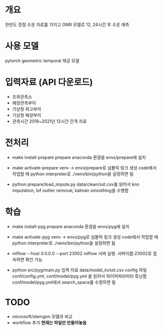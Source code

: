 # 개요
한반도 정점 수온 자료를 가지고 GNN 모델로 12, 24시간 후 수온 예측 

# 사용 모델 
pytorch geometric temporal 제공 모델

# 입력자료 (API 다운로드)
- 조위관측소
- 해양관측부이
- 기상청 파고부이
- 기상청 해양부이
- 관측시간
2018~2021년 12시간 간격 자료

# 전처리 
- make install-prepare
prepare anaconda 환경을 envs/prepare에 설치

- make activate-prepare
venv -> envs/prepare로 심볼릭 링크 생성
code에서 작업할 때 python interpreter로 ./venv/bin/python을 설정하면 됨

- python prepare/load_impute.py
data/clean/sst.csv를 읽어서 knn imputation, lof outlier removal, kalman smoothing을 수행함

# 학습
- make install-pyg
prepare anaconda 환경을 envs/pyg에 설치

- make activate-pyg
venv -> envs/pyg로 심볼릭 링크 생성
code에서 작업할 때 python interpreter로 ./venv/bin/python을 설정하면 됨

- mlflow --host 0.0.0.0 --port 23002
mlflow 서버 실행. 서버이름:23002로 접속하면 확인 가능

- python src/pyg/main.py
입력 자료 data/model_in/sst.csv
config 파일 conf/config.yml, conf/model/pyg.yml
을 읽어서 하이퍼파라미터 튜닝함
conf/model/pyg.yml에서 search_space를 수정하면 됨

# TODO
- microsoft/stemgnn 모델과 비교
- workflow 추가 **현재는 파일만 만들어놓음**









